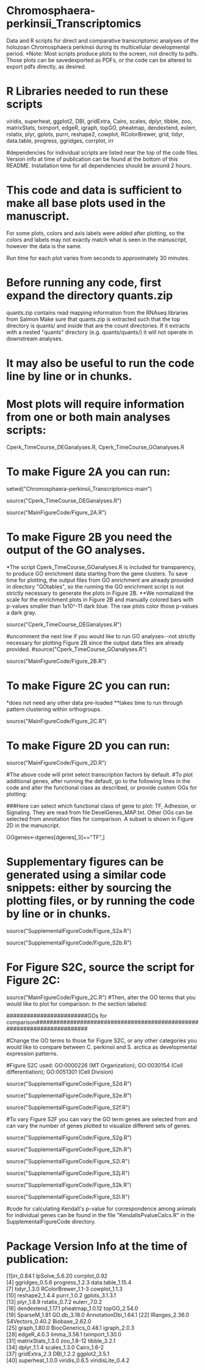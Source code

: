 # Chromosphaera-perkinsii_Transcriptomics
Data and R scripts for direct and comparative transcriptomic analyses of the holozoan Chromosphaera perkinsii during its multicellular developmental period.
*Note: Most scripts produce plots to the screen, not directly to pdfs. Those plots can be savedexported as PDFs, or the code can be altered to export pdfs directly, as desired.

# R Libraries needed to run these scripts
viridis, superheat, ggplot2, DBI, gridExtra, Cairo, scales, dplyr, tibble, zoo, matrixStats, tximport, edgeR, igraph, topGO, pheatmap, dendextend, eulerr, rstatix, plyr, gplots, purrr, reshape2, cowplot, RColorBrewer, grid, tidyr, data.table, progress, ggridges, corrplot, irr

#dependencies for individual scripts are listed near the top of the code files. Version info at time of publication can be found at the bottom of this README. Installation time for all dependencies should be around 2 hours.

# This code and data is sufficient to make all base plots used in the manuscript. 
For some plots, colors and axis labels were added after plotting, so the colors and labels may not exactly match what is seen in the manuscript, however the data is the same.

Run time for each plot varies from seconds to approximately 30 minutes.

# Before running any code, first expand the directory quants.zip 
quants.zip contains read mapping information from the RNAseq libraries from Salmon
Make sure that quants.zip is extracted such that the top directory is quants/ and inside that are the count directories. If it extracts with a nested "quants" directory (e.g. quants/quants/) it will not operate in downstream analyses.

# It may also be useful to run the code line by line or in chunks.

# Most plots will require information from one or both main analyses scripts: 
Cperk_TimeCourse_DEGanalyses.R, Cperk_TimeCourse_GOanalyses.R

# To make Figure 2A you can run:

setwd("Chromosphaera-perkinsii_Transcriptomics-main")

source("Cperk_TimeCourse_DEGanalyses.R")

source("MainFigureCode/Figure_2A.R")

# To make Figure 2B you need the output of the GO analyses. 
*The script Cperk_TimeCourse_GOanalyses.R is included for transparency, to produce GO enrichment data starting from the gene clusters. To save time for plotting, the output files from GO enrichment are already provided in directory "GOtables", so the running the GO enrichment script is not strictly necessary to generate the plots in Figure 2B.
**We normalized the scale for the enrichment plots in Figure 2B and manually colored bars with p-values smaller than 1x10^-11 dark blue. The raw plots color those p-values a dark gray.

source("Cperk_TimeCourse_DEGanalyses.R")

#uncomment the next line if you would like to run GO analyses--not strictly necessary for plotting Figure 2B since the output data files are already provided.
#source("Cperk_TimeCourse_GOanalyses.R")

source("MainFigureCode/Figure_2B.R")

# To make Figure 2C you can run:
*does not need any other data pre-loaded
**takes time to run through pattern clustering within orthogroups.

source("MainFigureCode/Figure_2C.R")

# To make Figure 2D you can run:

source("MainFigureCode/Figure_2D.R")

#The above code will print select transcription factors by default.
#To plot additional genes, after running the default, go to the following lines in the code and alter the functional class as described, or provide custom OGs for plotting:

###Here can select which functional class of gene to plot: TF, Adhesion, or Signaling. They are read from file DevelGenes_MAP.txt. Other OGs can be selected from annotation files for comparison. A subset is shown in Figure 2D in the manuscript.

GOgenes<-dgenes[dgenes[,3]=="TF",]

# Supplementary figures can be generated using a similar code snippets: either by sourcing the plotting files, or by running the code by line or in chunks.

source("SupplementalFigureCode/Figure_S2a.R")

source("SupplementalFigureCode/Figure_S2b.R")

# For Figure S2C, source the script for Figure 2C:
source("MainFigureCode/Figure_2C.R")
#Then, alter the GO terms that you would like to plot for comparison: In the section labeled:

########################GOs for comparison########################################################################

#Change the GO terms to those for Figure S2C, or any other categories you would like to compare between C. perkinsii and S. arctica as developmental expression patterns.

#Figure S2C used: GO:0000226 (MT Organization); GO:0030154 (Cell differentiation); GO:0051301 (Cell Division)

source("SupplementalFigureCode/Figure_S2d.R")

source("SupplementalFigureCode/Figure_S2e.R")

source("SupplementalFigureCode/Figure_S2f.R")

#To vary Figure S2F you can vary the GO term genes are selected from and can vary the number of genes plotted to visualize different sets of genes. 

source("SupplementalFigureCode/Figure_S2g.R")

source("SupplementalFigureCode/Figure_S2h.R")

source("SupplementalFigureCode/Figure_S2i.R")

source("SupplementalFigureCode/Figure_S2j.R")

source("SupplementalFigureCode/Figure_S2k.R")

source("SupplementalFigureCode/Figure_S2l.R")

#code for calculating Kendall's p-value for correspondence among animals for individual genes can be found in the file "KendallsPvalueCalcs.R" in the SupplementalFigureCode directory.

# Package Version Info at the time of publication:
 [1]irr_0.84.1           lpSolve_5.6.20       corrplot_0.92       
 [4] ggridges_0.5.6       progress_1.2.3       data.table_1.15.4   
 [7] tidyr_1.3.0          RColorBrewer_1.1-3   cowplot_1.1.3       
[10] reshape2_1.4.4       purrr_1.0.2          gplots_3.1.3.1      
[13] plyr_1.8.9           rstatix_0.7.2        eulerr_7.0.2        
[16] dendextend_1.17.1    pheatmap_1.0.12      topGO_2.54.0        
[19] SparseM_1.81         GO.db_3.18.0         AnnotationDbi_1.64.1
[22] IRanges_2.36.0       S4Vectors_0.40.2     Biobase_2.62.0      
[25] graph_1.80.0         BiocGenerics_0.48.1  igraph_2.0.3        
[28] edgeR_4.0.3          limma_3.58.1         tximport_1.30.0     
[31] matrixStats_1.3.0    zoo_1.8-12           tibble_3.2.1        
[34] dplyr_1.1.4          scales_1.3.0         Cairo_1.6-2         
[37] gridExtra_2.3        DBI_1.2.2            ggplot2_3.5.1       
[40] superheat_1.0.0      viridis_0.6.5        viridisLite_0.4.2 





